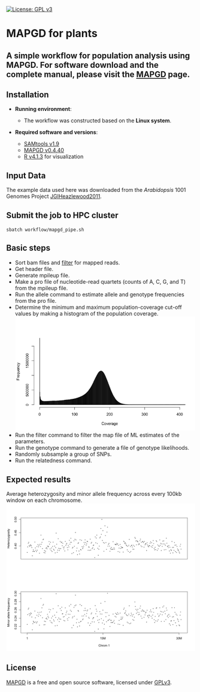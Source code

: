 [![License: GPL v3](https://img.shields.io/badge/License-GPL%20v3-blue.svg)](http://www.gnu.org/licenses/gpl-3.0)

# MAPGD for plants

## A simple workflow for population analysis using MAPGD. For software download and the complete manual, please visit the [MAPGD](https://github.com/LynchLab/MAPGD) page.

## Installation

- __Running environment__: 
    - The workflow was constructed based on the __Linux system__.

- __Required software and versions__: 
    - [SAMtools v1.9](http://www.htslib.org/)
    - [MAPGD v0.4.40](https://github.com/LynchLab/MAPGD) 
    - [R v4.1.3](https://www.r-project.org/) for visualization

## Input Data

The example data used here was downloaded from the *Arabidopsis* 1001 Genomes Project [JGIHeazlewood2011](https://1001genomes.org/projects/JGIHeazlewood2011/index.html).

## Submit the job to HPC cluster

```
sbatch workflow/mapgd_pipe.sh
```

## Basic steps

- Sort bam files and [filter](https://broadinstitute.github.io/picard/explain-flags.html) for mapped reads.
- Get header file.
- Generate mpileup file.
- Make a pro file of nucleotide-read quartets (counts of A, C, G, and T) from the mpileup file.
- Run the allele command to estimate allele and genotype frequencies from the pro file.
- Determine the minimum and maximum population-coverage cut-off values by making a histogram of the population coverage.
![](graphs/Coverage.png)
- Run the filter command to filter the map file of ML estimates of the parameters.
- Run the genotype command to generate a file of genotype likelihoods.
- Randomly subsample a group of SNPs.
- Run the relatedness command.

## Expected results

Average heterozygosity and minor allele frequency across every 100kb window on each chromosome.
![](graphs/het_freq.png)

## License
[MAPGD](https://github.com/LynchLab/MAPGD) is a free and open source software, licensed under [GPLv3](https://github.com/github/choosealicense.com/blob/gh-pages/_licenses/gpl-3.0.txt).
